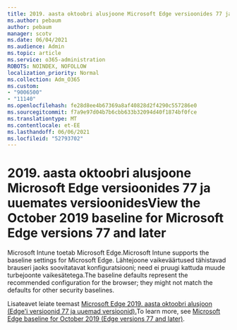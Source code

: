 ```yaml
---
title: 2019. aasta oktoobri alusjoone Microsoft Edge versioonides 77 ja uuemates versioonides
ms.author: pebaum
author: pebaum
manager: scotv
ms.date: 06/04/2021
ms.audience: Admin
ms.topic: article
ms.service: o365-administration
ROBOTS: NOINDEX, NOFOLLOW
localization_priority: Normal
ms.collection: Adm_O365
ms.custom:
- "9006500"
- "11140"
ms.openlocfilehash: fe28d8ee4b67369a8af40828d2f4290c557286e0
ms.sourcegitcommit: f7a9e97d04b7b6cbb633b32094d40f1874bf0fce
ms.translationtype: MT
ms.contentlocale: et-EE
ms.lasthandoff: 06/06/2021
ms.locfileid: "52793702"
---
```

# <a name="view-the-october-2019-baseline-for-microsoft-edge-versions-77-and-later"></a><span data-ttu-id="e9f37-102">2019. aasta oktoobri alusjoone Microsoft Edge versioonides 77 ja uuemates versioonides</span><span class="sxs-lookup"><span data-stu-id="e9f37-102">View the October 2019 baseline for Microsoft Edge versions 77 and later</span></span>

<span data-ttu-id="e9f37-103">Microsoft Intune toetab Microsoft Edge.</span><span class="sxs-lookup"><span data-stu-id="e9f37-103">Microsoft Intune supports the baseline settings for Microsoft Edge.</span></span> <span data-ttu-id="e9f37-104">Lähtejoone vaikeväärtused tähistavad brauseri jaoks soovitatavat konfiguratsiooni; need ei pruugi kattuda muude turbejoonte vaikesätetega.</span><span class="sxs-lookup"><span data-stu-id="e9f37-104">The baseline defaults represent the recommended configuration for the browser; they might not match the defaults for other security baselines.</span></span>

<span data-ttu-id="e9f37-105">Lisateavet leiate teemast [Microsoft Edge 2019. aasta oktoobri alusjoon (Edge'i versioonid 77 ja uuemad versioonid).](/mem/intune/protect/security-baseline-settings-edge?pivots=edge-october-2019)</span><span class="sxs-lookup"><span data-stu-id="e9f37-105">To learn more, see [Microsoft Edge baseline for October 2019 (Edge versions 77 and later)](/mem/intune/protect/security-baseline-settings-edge?pivots=edge-october-2019).</span></span>